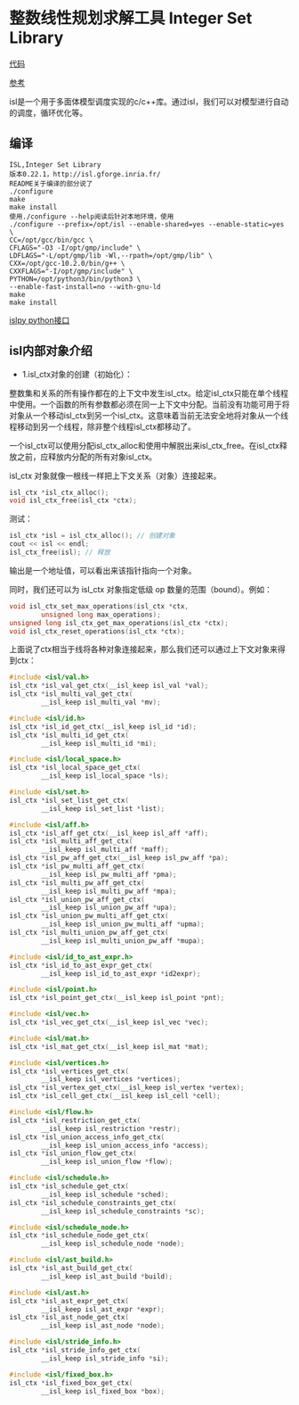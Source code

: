 # 整数线性规划求解工具 Integer Set Library
[代码](http://isl.gforge.inria.fr/)

[参考](https://blog.csdn.net/wangbowj123/article/details/101854176)

isl是一个用于多面体模型调度实现的c/c++库。通过isl，我们可以对模型进行自动的调度，循环优化等。

## 编译

    ISL,Integer Set Library
    版本0.22.1，http://isl.gforge.inria.fr/
    README关于编译的部分说了
    ./configure
    make
    make install
    使用./configure --help阅读后针对本地环境，使用
    ./configure --prefix=/opt/isl --enable-shared=yes --enable-static=yes \
    CC=/opt/gcc/bin/gcc \
    CFLAGS="-O3 -I/opt/gmp/include" \
    LDFLAGS="-L/opt/gmp/lib -Wl,--rpath=/opt/gmp/lib" \
    CXX=/opt/gcc-10.2.0/bin/g++ \
    CXXFLAGS="-I/opt/gmp/include" \
    PYTHON=/opt/python3/bin/python3 \
    --enable-fast-install=no --with-gnu-ld
    make
    make install

[islpy python接口](https://github.com/inducer/islpy)

 
## isl内部对象介绍

* 1.isl_ctx对象的创建（初始化）：

整数集和关系的所有操作都在的上下文中发生isl_ctx。给定isl_ctx只能在单个线程中使用。一个函数的所有参数都必须在同一上下文中分配。当前没有功能可用于将对象从一个移动isl_ctx到另一个isl_ctx。这意味着当前无法安全地将对象从一个线程移动到另一个线程，除非整个线程isl_ctx都移动了。

一个isl_ctx可以使用分配isl_ctx_alloc和使用中解脱出来isl_ctx_free。在isl_ctx释放之前，应释放内分配的所有对象isl_ctx。

isl_ctx 对象就像一根线一样把上下文关系（对象）连接起来。
```c
isl_ctx *isl_ctx_alloc();
void isl_ctx_free(isl_ctx *ctx);
```
测试：
```c
isl_ctx *isl = isl_ctx_alloc(); // 创建对象
cout << isl << endl;
isl_ctx_free(isl); // 释放
```
输出是一个地址值，可以看出来该指针指向一个对象。

同时，我们还可以为 isl_ctx 对象指定低级 op 数量的范围（bound）。例如：
```c
void isl_ctx_set_max_operations(isl_ctx *ctx,
        unsigned long max_operations);
unsigned long isl_ctx_get_max_operations(isl_ctx *ctx);
void isl_ctx_reset_operations(isl_ctx *ctx);
```
上面说了ctx相当于线将各种对象连接起来，那么我们还可以通过上下文对象来得到ctx：
```c
#include <isl/val.h>
isl_ctx *isl_val_get_ctx(__isl_keep isl_val *val);
isl_ctx *isl_multi_val_get_ctx(
        __isl_keep isl_multi_val *mv);

#include <isl/id.h>
isl_ctx *isl_id_get_ctx(__isl_keep isl_id *id);
isl_ctx *isl_multi_id_get_ctx(
        __isl_keep isl_multi_id *mi);

#include <isl/local_space.h>
isl_ctx *isl_local_space_get_ctx(
        __isl_keep isl_local_space *ls);

#include <isl/set.h>
isl_ctx *isl_set_list_get_ctx(
        __isl_keep isl_set_list *list);

#include <isl/aff.h>
isl_ctx *isl_aff_get_ctx(__isl_keep isl_aff *aff);
isl_ctx *isl_multi_aff_get_ctx(
        __isl_keep isl_multi_aff *maff);
isl_ctx *isl_pw_aff_get_ctx(__isl_keep isl_pw_aff *pa);
isl_ctx *isl_pw_multi_aff_get_ctx(
        __isl_keep isl_pw_multi_aff *pma);
isl_ctx *isl_multi_pw_aff_get_ctx(
        __isl_keep isl_multi_pw_aff *mpa);
isl_ctx *isl_union_pw_aff_get_ctx(
        __isl_keep isl_union_pw_aff *upa);
isl_ctx *isl_union_pw_multi_aff_get_ctx(
        __isl_keep isl_union_pw_multi_aff *upma);
isl_ctx *isl_multi_union_pw_aff_get_ctx(
        __isl_keep isl_multi_union_pw_aff *mupa);

#include <isl/id_to_ast_expr.h>
isl_ctx *isl_id_to_ast_expr_get_ctx(
        __isl_keep isl_id_to_ast_expr *id2expr);

#include <isl/point.h>
isl_ctx *isl_point_get_ctx(__isl_keep isl_point *pnt);

#include <isl/vec.h>
isl_ctx *isl_vec_get_ctx(__isl_keep isl_vec *vec);

#include <isl/mat.h>
isl_ctx *isl_mat_get_ctx(__isl_keep isl_mat *mat);

#include <isl/vertices.h>
isl_ctx *isl_vertices_get_ctx(
        __isl_keep isl_vertices *vertices);
isl_ctx *isl_vertex_get_ctx(__isl_keep isl_vertex *vertex);
isl_ctx *isl_cell_get_ctx(__isl_keep isl_cell *cell);

#include <isl/flow.h>
isl_ctx *isl_restriction_get_ctx(
        __isl_keep isl_restriction *restr);
isl_ctx *isl_union_access_info_get_ctx(
        __isl_keep isl_union_access_info *access);
isl_ctx *isl_union_flow_get_ctx(
        __isl_keep isl_union_flow *flow);

#include <isl/schedule.h>
isl_ctx *isl_schedule_get_ctx(
        __isl_keep isl_schedule *sched);
isl_ctx *isl_schedule_constraints_get_ctx(
        __isl_keep isl_schedule_constraints *sc);

#include <isl/schedule_node.h>
isl_ctx *isl_schedule_node_get_ctx(
        __isl_keep isl_schedule_node *node);

#include <isl/ast_build.h>
isl_ctx *isl_ast_build_get_ctx(
        __isl_keep isl_ast_build *build);

#include <isl/ast.h>
isl_ctx *isl_ast_expr_get_ctx(
        __isl_keep isl_ast_expr *expr);
isl_ctx *isl_ast_node_get_ctx(
        __isl_keep isl_ast_node *node);

#include <isl/stride_info.h>
isl_ctx *isl_stride_info_get_ctx(
        __isl_keep isl_stride_info *si);

#include <isl/fixed_box.h>
isl_ctx *isl_fixed_box_get_ctx(
        __isl_keep isl_fixed_box *box);
```
        
